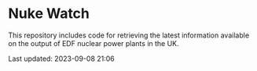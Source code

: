 # Nuke Watch

This repository includes code for retrieving the latest information available on the output of EDF nuclear power plants in the UK.

Last updated: 2023-09-08 21:06